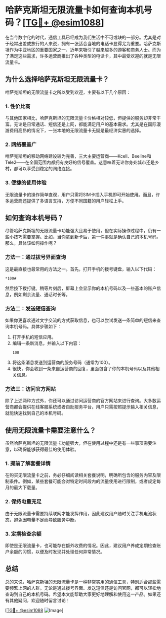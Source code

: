 # 哈萨克斯坦无限流量卡如何查询本机号码？[[TG💪+ @esim1088](https://t.me/s/esim1088)]

在当今数字化的时代，通信工具已经成为我们生活中不可或缺的一部分。尤其是对于经常出差或旅行的人来说，拥有一张适合当地的电话卡显得尤为重要。哈萨克斯坦作为中亚地区的重要国家之一，近年来吸引了越来越多的游客和商务人士。而为了满足这些需求，许多运营商推出了各种类型的电话卡，其中最受欢迎的就是无限流量卡。

## 为什么选择哈萨克斯坦无限流量卡？

哈萨克斯坦的无限流量卡之所以受到欢迎，主要有以下几个原因：

### 1. **性价比高**
   与其他国家相比，哈萨克斯坦的无限流量卡价格相对较低，但提供的服务却非常丰富。无论是日常通话、短信还是上网，都能满足用户的基本需求。尤其是在国际漫游费用高昂的情况下，一张本地的无限流量卡无疑是最经济实惠的选择。

### 2. **网络覆盖广**
   哈萨克斯坦的移动网络建设较为完善，三大主要运营商——Kcell、Beeline和Tele2——在全国范围内都拥有良好的信号覆盖。这意味着无论你身处城市还是乡村，都可以享受到稳定的网络连接。

### 3. **便捷的使用体验**
   无限流量卡的操作简单直观，用户只需将SIM卡插入手机即可开始使用。而且，许多运营商还提供了多语言支持，方便不同国籍的用户轻松上手。

## 如何查询本机号码？

尽管哈萨克斯坦的无限流量卡功能强大且易于使用，但在实际操作过程中，仍有一些小技巧需要掌握。比如，当你拿到新卡后，第一件事就是确认自己的本机号码。那么，具体该如何操作呢？

### 方法一：通过拨号界面查询
这是最直接也最常用的方法之一。首先，打开手机的拨号键盘，输入以下代码：
```
*100#
```
然后按下拨打键。稍等片刻后，屏幕上会显示你的本机号码以及一些基本的账户信息，例如剩余流量、通话时长等。

### 方法二：发送短信查询
如果你更喜欢通过文字交流的方式获取信息，也可以尝试发送一条简单的短信来查询本机号码。具体步骤如下：
1. 打开手机的短信应用。
2. 编辑一条新消息，并输入以下内容：
   ```
   100
   ```
3. 将这条消息发送到运营商的服务号码（通常为100）。
4. 很快，你会收到一条来自运营商的回复，里面包含了你的本机号码以及其他相关信息。

### 方法三：访问官方网站
除了上述两种方式外，你还可以通过访问运营商的官方网站来进行查询。大多数运营商都会提供在线客服系统或者自助服务平台，用户只需按照提示输入相关信息，就能快速找到自己的本机号码。

## 使用无限流量卡需要注意什么？

虽然哈萨克斯坦的无限流量卡功能强大，但在使用过程中还是有一些事项需要注意，以确保能够获得最佳的使用体验。

### 1. **提前了解套餐详情**
   在购买无限流量卡之前，务必仔细阅读相关套餐说明，明确所包含的服务内容及限制条件。例如，某些套餐可能会对特定时间段内的流量使用进行限制，或者规定每月的最大下载量。

### 2. **保持电量充足**
   由于无限流量卡需要持续联网才能发挥作用，因此建议用户随时关注手机电池状态，避免因电量不足而导致服务中断。

### 3. **定期检查余额**
   即使是无限流量卡，也可能存在额外收费的情况。因此，建议用户养成定期检查账户余额的习惯，以便及时发现并处理任何异常情况。

## 总结

总的来说，哈萨克斯坦的无限流量卡是一种非常实用的通信工具，特别适合那些需要频繁上网的人群。无论是通过拨号界面、发送短信还是访问官网，都可以轻松地查询到自己的本机号码。希望本文能帮助大家更好地理解和使用这一产品。如果还有其他疑问，欢迎随时留言讨论！

[[TG💪+ @esim1088](https://t.me/s/esim1088) ![Image](https://i.postimg.cc/4NQfJmqS/Snipaste-2025-05-13-00-14-12.png)]